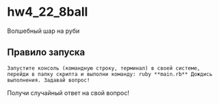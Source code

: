 # hw4_22_8ball
Волшебный шар на руби

## Правило запуска
```Запустите консоль (командную строку, терминал) в своей системе, перейди в папку скрипта и выполни команду: ruby **main.rb** Дождись выполнения. Задавай вопрос!```

Получи случайный ответ на свой вопрос!
